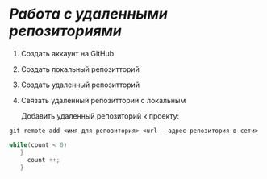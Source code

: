 # ***Работа с удаленными репозиториями***
1. Создать аккаунт на GitHub
2. Создать локальный репозитторий
3. Создать удаленный репозитторий
4. Связать удаленный репозитторий с локальным
   
   Добавить удаленный репозиторий к проекту:
   
```
git remote add <имя для репозитория> <url - адрес репозитория в сети>
```

```c#
while(count < 0)
   }
     count ++;
   }
```


